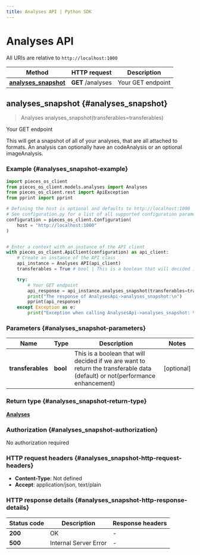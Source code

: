 ```yaml
---
title: Analyses API | Python SDK
---
```


# Analyses API

All URIs are relative to `http://localhost:1000`

Method | HTTP request | Description
------------- | ------------- | -------------
[**analyses_snapshot**](AnalysesApi#analyses_snapshot) | **GET** /analyses | Your GET endpoint


## **analyses_snapshot** {#analyses_snapshot}
> Analyses analyses_snapshot(transferables=transferables)

Your GET endpoint

This will get a snapshot of all of your analyses, that are all attached to formats. An analysis can optionally have an codeAnalysis or an optional imageAnalysis.

### Example {#analyses_snapshot-example}


```python
import pieces_os_client
from pieces_os_client.models.analyses import Analyses
from pieces_os_client.rest import ApiException
from pprint import pprint

# Defining the host is optional and defaults to http://localhost:1000
# See configuration.py for a list of all supported configuration parameters.
configuration = pieces_os_client.Configuration(
    host = "http://localhost:1000"
)


# Enter a context with an instance of the API client
with pieces_os_client.ApiClient(configuration) as api_client:
    # Create an instance of the API class
    api_instance = Analyses API(api_client)
    transferables = True # bool | This is a boolean that will decided if we are want to return the transferable data (default) or not(performance enhancement) (optional)

    try:
        # Your GET endpoint
        api_response = api_instance.analyses_snapshot(transferables=transferables)
        print("The response of AnalysesApi->analyses_snapshot:\n")
        pprint(api_response)
    except Exception as e:
        print("Exception when calling AnalysesApi->analyses_snapshot: %s\n" % e)
```



### Parameters {#analyses_snapshot-parameters}


Name | Type | Description  | Notes
------------- | ------------- | ------------- | -------------
 **transferables** | **bool**| This is a boolean that will decided if we are want to return the transferable data (default) or not(performance enhancement) | [optional] 

### Return type {#analyses_snapshot-return-type}

[**Analyses**](../models/Analyses)

### Authorization {#analyses_snapshot-authorization}

No authorization required

### HTTP request headers {#analyses_snapshot-http-request-headers}

 - **Content-Type**: Not defined
 - **Accept**: application/json, text/plain


### HTTP response details {#analyses_snapshot-http-response-details}

| Status code | Description | Response headers |
|-------------|-------------|------------------|
**200** | OK |  -  |
**500** | Internal Server Error |  -  |


